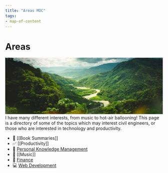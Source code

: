 ```yaml
---
title: "Areas MOC"
tags: 
- map-of-content
---
```

# Areas

![Areas MOC](/content/attachments/hans-luiggi-uvQmacxnfcE-unsplash.jpg)
I have many different interests, from music to hot-air ballooning! This page is a directory of some of the topics which may interest civil engineers, or those who are interested in technology and productivity.

 - 📖 [[Book Summaries]]
 - ✅ [[Productivity]]
 - 🧠 [Personal Knowledge Management](notes/Personal%20Knowledge%20Management.md)
 - 🎵 [[Music]]
 - 💸 [Finance](notes/Finance.md)
 - 💻 [Web Development](notes/Web%20Development.md)
 


